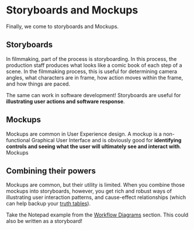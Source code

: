# Storyboards and Mockups

Finally, we come to storyboards and Mockups.

## Storyboards

In filmmaking, part of the process is storyboarding. In this process, the production staff produces what looks like a
comic book of each step of a scene. In the filmmaking process, this is useful for determining camera angles, what
characters are in frame, how action moves within the frame, and how things are paced.

The same can work in software development! Storyboards are useful for **illustrating user actions and software response**.

## Mockups

Mockups are common in User Experience design. A mockup is a non-functional Graphical User Interface and is obviously
good for **identifying controls and seeing what the user will ultimately see and interact with**. Mockups

## Combining their powers

Mockups are common, but their utility is limited. When you combine those mockups into storyboards, however, you get
rich and robust ways of illustrating user interaction patterns, and cause-effect relationships (which can help backup 
your [truth tables](08_truth_table.md)).

Take the Notepad example from the [Workflow Diagrams](04_workflow.md) section. This could also be written as a 
storyboard!
